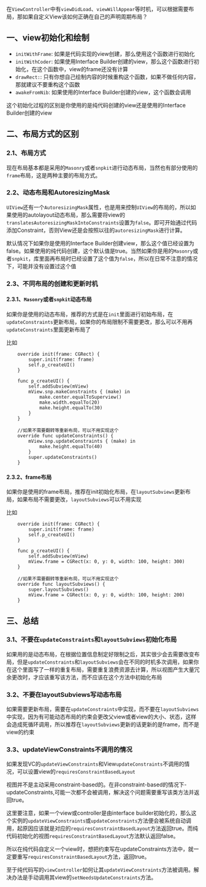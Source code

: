 在`ViewController`中有`viewDidLoad`、`viewWillAppear`等时机，可以根据需要布局，那如果自定义View该如何正确在自己的声明周期布局？

## 一、view初始化和绘制

- `initWithFrame`: 如果是代码实现的view创建，那么使用这个函数进行初始化
- `initWithCoder`: 如果使用Interface Builder创建的view，那么这个函数进行初始化，在这个函数中，view的frame还没有计算
- `drawRect:`: 只有你想自己绘制内容的时候重构这个函数，如果不做任何内容，那就建议不要重构这个函数
- `awakeFromNib`: 如果使用的Interface Builder创建的view，这个函数会调用

这个初始化过程的区别是你使用的是纯代码创建的view还是使用的Interface Builder创建的view

## 二、布局方式的区别

### 2.1、布局方式

现在布局基本都是采用的`Masonry`或者`snpkit`进行动态布局，当然也有部分使用的`frame`布局，这是两种主要的布局方式。

### 2.2、动态布局和AutoresizingMask

`UIView`还有一个`AutoresizingMask`属性，也是用来控制`UIView`的布局的，所以如果使用的autolayout动态布局，那么需要将view的`translatesAutoresizingMaskIntoConstraints`设置为`false`。即可开始通过代码添加Constraint，否则View还是会按照以往的`autoresizingMask`进行计算。

默认情况下如果你是使用的Interface Builder创建view，那么这个值已经设置为false。如果使用的纯代码创建，这个默认值是true。当然如果你是用的`Masonry`或者`snpkit`，库里面再布局时已经设置了这个值为`false`，所以在日常不注意的情况下，可能并没有设置过这个值

### 2.3、不同布局的创建和更新时机

#### 2.3.1、`Masonry`或者`snpkit`动态布局

如果你是使用的动态布局，推荐的方式是在`init`里面进行初始布局，在`updateConstraints`更新布局，如果你的布局限制不需要更改，那么可以不用再`updateConstraints`里面更新布局了

比如

```
    override init(frame: CGRect) {
        super.init(frame: frame)
        self.p_createUI()
    }
    
    func p_createUI() {
        self.addSubview(mView)
        mView.snp.makeConstraints { (make) in
            make.center.equalToSuperview()
            make.width.equalTo(20)
            make.height.equalTo(30)
        }
    }
    
    //如果不需要翻转等重新布局，可以不用实现这个
    override func updateConstraints() {
        mView.snp.updateConstraints { (make) in
            make.height.equalTo(40)
        }
        super.updateConstraints()
    }
```

#### 2.3.2、frame布局

如果你是使用的frame布局，推荐在init初始化布局，在`layoutSubviews`更新布局，如果布局不需要更改，`layoutSubviews`可以不用实现

比如

```
    override init(frame: CGRect) {
        super.init(frame: frame)
        self.p_createUI()
    }
    
    func p_createUI() {
        self.addSubview(mView)
        mView.frame = CGRect(x: 0, y: 0, width: 100, height: 300)
    }
    
    //如果不需要翻转等重新布局，可以不用实现这个
    override func layoutSubviews() {
        super.layoutSubviews()
        mView.frame = CGRect(x: 0, y: 0, width: 100, height: 200)
    }
```

## 三、总结

### 3.1、不要在`updateConstraints`和`layoutSubviews`初始化布局

如果用的是动态布局，在根据位置信息制定好限制之后，其实很少会去需要改变布局，但是`updateConstraints`和`layoutSubviews`会在不同的时机多次调用，如果你在这个里面写了一样的重复布局，需要重复浪费资源去计算，所以视图产生大量冗余更改时，才应该重写该方法，而不应该在这个方法中初始化布局

### 3.2、不要在layoutSubviews写动态布局

如果需要更新布局，需要在`updateConstraints`中实现，而不要在`layoutSubviews`中实现，因为有可能动态布局的约束会更改父view或者view的大小、状态，这样会造成死循环调用，所以推荐在`layoutSubviews`更新的话更新的是frame，而不是view的约束

### 3.3、updateViewConstraints不调用的情况

如果发现VC的`updateViewConstraints`和View`updateConstraints`不调用的情况，可以设置view的`requiresConstraintBasedLayout`

视图并不是主动采用constraint-based的。在非constraint-based的情况下-updateConstraints,可能一次都不会被调用，解决这个问题需要重写该类方法并返回true。

这里要注意，如果一个view或controller是由interface builder初始化的，那么这个实例的`updateViewConstraints`或`updateConstraints`方法便会被系统自动调用，起原因应该就是对应的`requiresConstraintBasedLayout`方法返回true。而纯代码初始化的视图`requiresConstraintBasedLayout`方法默认返回false。

所以在纯代码自定义一个view时，想把约束写在updateConstraints方法中，就一定要重写`requiresConstraintBasedLayout`方法，返回true。

至于纯代码写的`viewController`如何让其`updateViewConstraints`方法被调用。解决办法是手动调用其view的`setNeedsUpdateConstraints`方法。